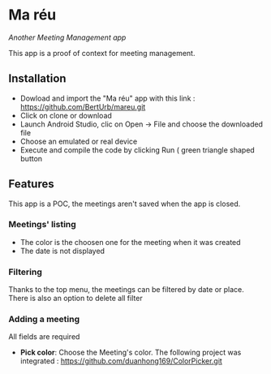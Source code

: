<H1>Ma réu</h1>
<i>Another Meeting Management app</i>
<p>This app is a proof of context for meeting management.<p>

<h2>Installation</h2>
<ul>
<li>Dowload and import the "Ma réu" app with this link : <a href="https://github.com/BertUrb/mareu.git">https://github.com/BertUrb/mareu.git</a> </li>
<li>Click on clone or download</li>
<li>Launch Android Studio, clic on Open -> File and choose the downloaded file</li>
<li>Choose an emulated or real device</li>
<li>Execute and compile the code by clicking Run ( green triangle shaped button</li>
</ul>

<h2>Features</h2>
<p>This app is a POC, the meetings aren't saved when the app is closed.</p>
<h3>Meetings' listing</h3>
<ul>
<li>The color is the choosen one for the meeting when it was created</li>
  <li>The date is not displayed</li>
</ul>

<h3>Filtering</h3>
<p>Thanks to the top menu, the meetings can be filtered by date or place. There is also an option to delete all filter</p>

<h3>Adding a meeting</h3>
<p> All fields are required</p>
<ul>
<li><b>Pick color</b>: Choose the Meeting's color. The following project was integrated : <a href="https://github.com/duanhong169/ColorPicker.git">https://github.com/duanhong169/ColorPicker.git</a></li>
</ul>
